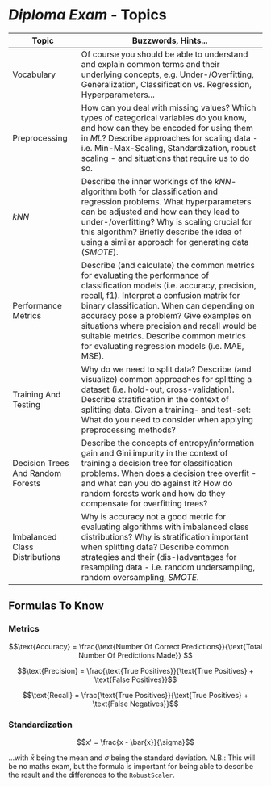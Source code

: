 # _Diploma Exam_ - Topics

|Topic|Buzzwords, Hints...|
|-|-|
|Vocabulary|Of course you should be able to understand and explain common terms and their underlying concepts, e.g. Under-/Overfitting, Generalization, Classification vs. Regression, Hyperparameters...
|Preprocessing|How can you deal with missing values? Which types of categorical variables do you know, and how can they be encoded for using them in _ML_? Describe approaches for scaling data - i.e. Min-Max-Scaling, Standardization, robust scaling - and situations that require us to do so.|
|_kNN_|Describe the inner workings of the _kNN_-algorithm both for classification and regression problems. What hyperparameters can be adjusted and how can they lead to under-/overfitting? Why is scaling crucial for this algorithm? Briefly describe the idea of using a similar approach for generating data (_SMOTE_).|
|Performance Metrics|Describe (and calculate) the common metrics for evaluating the performance of classification models (i.e. accuracy, precision, recall, f1). Interpret a confusion matrix for binary classification. When can depending on accuracy pose a problem? Give examples on situations where precision and recall would be suitable metrics. Describe common metrics for evaluating regression models (i.e. MAE, MSE).|
|Training And Testing|Why do we need to split data? Describe (and visualize) common approaches for splitting a dataset (i.e. hold-out, cross-validation). Describe stratification in the context of splitting data. Given a training- and test-set: What do you need to consider when applying preprocessing methods?|
|Decision Trees And Random Forests|Describe the concepts of entropy/information gain and Gini impurity in the context of training a decision tree for classification problems. When does a decision tree overfit - and what can you do against it? How do random forests work and how do they compensate for overfitting trees?|
|Imbalanced Class Distributions|Why is accuracy not a good metric for evaluating algorithms with imbalanced class distributions? Why is stratification important when splitting data? Describe common strategies and their (dis-)advantages for resampling data - i.e. random undersampling, random oversampling, _SMOTE_.|

## Formulas To Know

### Metrics

$$\text{Accuracy} = \frac{\text{Number Of Correct Predictions}}{\text{Total Number Of Predictions Made}} $$

$$\text{Precision} = \frac{\text{True Positives}}{\text{True Positives} + \text{False Positives}}$$

$$\text{Recall} = \frac{\text{True Positives}}{\text{True Positives} + \text{False Negatives}}$$

### Standardization

$$x' = \frac{x - \bar{x}}{\sigma}$$

...with $\bar{x}$ being the mean and $\sigma$ being the standard deviation. N.B.: This will be no maths exam, but the formula is important for being able to describe the result and the differences to the `RobustScaler`.
